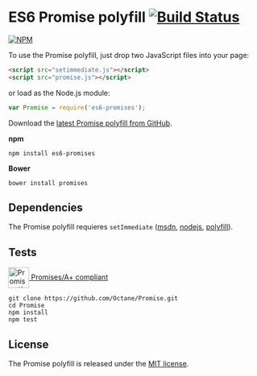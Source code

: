 # ES6 Promise polyfill [![Build Status](https://travis-ci.org/Octane/Promise.svg?branch=master)](https://travis-ci.org/Octane/Promise)

[![NPM](https://nodei.co/npm/es6-promises.png?downloads=true)](https://nodei.co/npm/es6-promises/)

To use the Promise polyfill, just drop two JavaScript files into your page:
```html
<script src="setimmediate.js"></script>
<script src="promise.js"></script>
```
or load as the Node.js module:
```javascript
var Promise = require('es6-promises');
```

Download the [latest Promise polyfill from GitHub](https://raw.githubusercontent.com/Octane/Promise/master/promise.js).

**npm**
```
npm install es6-promises
```
**Bower**
```
bower install promises
```

## Dependencies

The Promise polyfill requieres `setImmediate` ([msdn](http://msdn.microsoft.com/en-us/library/ie/hh773176), [nodejs](http://nodejs.org/api/timers.html#timers_setimmediate_callback_arg), [polyfill](https://github.com/Octane/setImmediate/)).

## Tests

<a href="https://github.com/promises-aplus/promises-tests"><img src="http://promises-aplus.github.com/promises-spec/assets/logo-small.png" alt="Promises/A+ logo" width="41" valign="middle"> Promises/A+ compliant</a>
```
git clone https://github.com/Octane/Promise.git
cd Promise
npm install
npm test
```

## License

The Promise polyfill is released under the [MIT license](https://github.com/Octane/Promise/blob/master/LICENSE).
